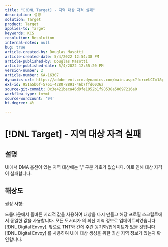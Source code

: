 ```yaml
---
title: "[!DNL Target] - 지역 대상 자격 실패"
description: 설명
solution: Target
product: Target
applies-to: Target
keywords: KCS
resolution: Resolution
internal-notes: null
bug: true
article-created-by: Douglas Masotti
article-created-date: 5/4/2022 12:54:38 PM
article-published-by: Douglas Masotti
article-published-date: 5/4/2022 12:55:20 PM
version-number: 2
article-number: KA-16307
dynamics-url: https://adobe-ent.crm.dynamics.com/main.aspx?forceUCI=1&pagetype=entityrecord&etn=knowledgearticle&id=0a1d1459-a9cb-ec11-a7b6-6045bd00d7cd
exl-id: 951a5b6f-5761-4280-8891-46b7ffd6036a
source-git-commit: 0c3e421beca46d9fe1952b1f98538a50697216a0
workflow-type: tm+mt
source-wordcount: '94'
ht-degree: 4%

---
```


# [!DNL Target] - 지역 대상 자격 실패

## 설명


UI에서 DMA 옵션이 있는 지역 대상에는 &quot;,&quot; 구분 기호가 없습니다. 이로 인해 대상 자격이 실패합니다.


## 해상도


권장 사항:

드롭다운에서 올바른 지리적 값을 사용하여 대상을 다시 만들고 해당 프로필 스크립트에서 동일한 값을 사용합니다. 모든 모서리가 의 최신 지역 정보로 업데이트되었습니다 [!DNL Digital Envoy]. 앞으로 TNT와 간에 주간 동기화/업데이트가 있을 것입니다 [!DNL Digital Envoy] 를 사용하여 UI에 대상 생성을 위한 최신 지역 정보가 있는지 확인합니다.
